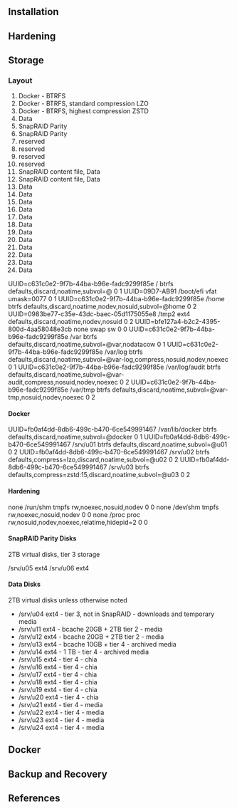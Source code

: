 #

## Installation
## Hardening
## Storage

### Layout



1.  Docker - BTRFS
2.  Docker - BTRFS, standard compression LZO
3.  Docker - BTRFS, highest compression ZSTD
4.  Data
5.  SnapRAID Parity
6.  SnapRAID Parity
7.  reserved
8.  reserved
9.  reserved
10. reserved
11. SnapRAID content file, Data
12. SnapRAID content file, Data
13. Data
14. Data
15. Data
16. Data
17. Data
18. Data
19. Data
20. Data
21. Data
22. Data
23. Data
24. Data


UUID=c631c0e2-9f7b-44ba-b96e-fadc9299f85e /               btrfs   defaults,discard,noatime,subvol=@ 0       1
UUID=09D7-AB91  /boot/efi       vfat    umask=0077      0       1
UUID=c631c0e2-9f7b-44ba-b96e-fadc9299f85e /home           btrfs   defaults,discard,noatime,nodev,nosuid,subvol=@home 0       2
UUID=0983be77-c35e-43dc-baec-05d1175055e8 /tmp2           ext4    defaults,discard,noatime,nodev,nosuid        0       2
UUID=bfe127a4-b2c2-4395-800d-4aa58048e3cb none            swap    sw              0       0
UUID=c631c0e2-9f7b-44ba-b96e-fadc9299f85e /var   btrfs   defaults,discard,noatime,subvol=@var,nodatacow 0 1
UUID=c631c0e2-9f7b-44ba-b96e-fadc9299f85e /var/log   btrfs   defaults,discard,noatime,subvol=@var-log,compress,nosuid,nodev,noexec 0 1
UUID=c631c0e2-9f7b-44ba-b96e-fadc9299f85e /var/log/audit   btrfs   defaults,discard,noatime,subvol=@var-audit,compress,nosuid,nodev,noexec 0 2
UUID=c631c0e2-9f7b-44ba-b96e-fadc9299f85e /var/tmp   btrfs   defaults,discard,noatime,subvol=@var-tmp,nosuid,nodev,noexec 0 2

#### Docker
UUID=fb0af4dd-8db6-499c-b470-6ce549991467 /var/lib/docker  btrfs  defaults,discard,noatime,subvol=@docker 0 1
UUID=fb0af4dd-8db6-499c-b470-6ce549991467 /srv/u01         btrfs  defaults,discard,noatime,subvol=@u01    0 2
UUID=fb0af4dd-8db6-499c-b470-6ce549991467 /srv/u02         btrfs  defaults,compress=lzo,discard,noatime,subvol=@u02    0 2
UUID=fb0af4dd-8db6-499c-b470-6ce549991467 /srv/u03         btrfs  defaults,compress=zstd:15,discard,noatime,subvol=@u03    0 2

#### Hardening
none /run/shm tmpfs rw,noexec,nosuid,nodev 0 0
none /dev/shm tmpfs rw,noexec,nosuid,nodev 0 0
none /proc proc rw,nosuid,nodev,noexec,relatime,hidepid=2 0 0

#### SnapRAID Parity Disks
2TB virtual disks, tier 3 storage

/srv/u05  ext4
/srv/u06  ext4

#### Data Disks

2TB virtual disks unless otherwise noted

- /srv/u04  ext4 - tier 3, not in SnapRAID - downloads and temporary media
- /srv/u11  ext4 - bcache 20GB + 2TB tier 2 - media
- /srv/u12  ext4 - bcache 20GB + 2TB tier 2 - media
- /srv/u13  ext4 - bcache 10GB + tier 4 - archived media
- /srv/u14  ext4 - 1 TB - tier 4 - archived media
- /srv/u15  ext4 - tier 4 - chia
- /srv/u16  ext4 - tier 4 - chia
- /srv/u17  ext4 - tier 4 - chia
- /srv/u18  ext4 - tier 4 - chia
- /srv/u19  ext4 - tier 4 - chia
- /srv/u20  ext4 - tier 4 - chia
- /srv/u21  ext4 - tier 4 - media
- /srv/u22  ext4 - tier 4 - media
- /srv/u23  ext4 - tier 4 - media
- /srv/u24  ext4 - tier 4 - media




## Docker
## Backup and Recovery
## References

